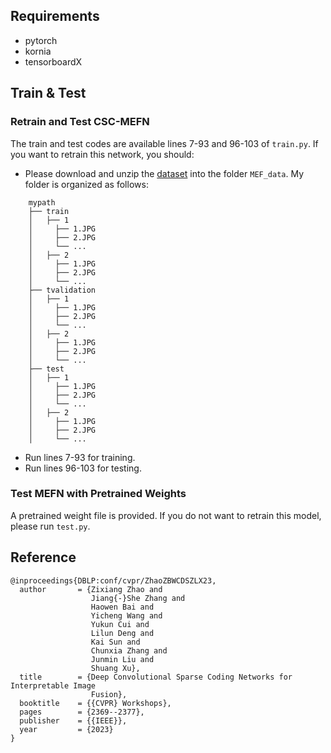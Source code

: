 
## Requirements
- pytorch
- kornia
- tensorboardX

## Train & Test
### Retrain and Test CSC-MEFN
The train and test codes are available lines 7-93 and 96-103 of `train.py`. If you want to retrain this network, you should:
- Please download and unzip the [dataset](https://mega.nz/file/2MQRkI6A#UhseyXpWfe0x6jnzbSZwcIo6vd1QpJqo3S-tqUHfAAs) into the folder `MEF_data`. My folder is organized as follows:
```
    mypath
    ├── train
    │   ├── 1
    │     ├── 1.JPG
    │     ├── 2.JPG
    │     └── ...
    │   ├── 2
    │     ├── 1.JPG
    │     ├── 2.JPG
    │     └── ...
    ├── tvalidation
    │   ├── 1
    │     ├── 1.JPG
    │     ├── 2.JPG
    │     └── ...
    │   ├── 2
    │     ├── 1.JPG
    │     ├── 2.JPG
    │     └── ...
    ├── test
    │   ├── 1
    │     ├── 1.JPG
    │     ├── 2.JPG
    │     └── ...
    │   ├── 2
    │     ├── 1.JPG
    │     ├── 2.JPG
    │     └── ...
```

- Run lines 7-93 for training.
- Run lines 96-103 for testing.

### Test MEFN with Pretrained Weights
A pretrained weight file is provided. If you do not want to retrain this model, please run `test.py`.

## Reference
```
@inproceedings{DBLP:conf/cvpr/ZhaoZBWCDSZLX23,
  author       = {Zixiang Zhao and
                  Jiang{-}She Zhang and
                  Haowen Bai and
                  Yicheng Wang and
                  Yukun Cui and
                  Lilun Deng and
                  Kai Sun and
                  Chunxia Zhang and
                  Junmin Liu and
                  Shuang Xu},
  title        = {Deep Convolutional Sparse Coding Networks for Interpretable Image
                  Fusion},
  booktitle    = {{CVPR} Workshops},
  pages        = {2369--2377},
  publisher    = {{IEEE}},
  year         = {2023}
}
```

